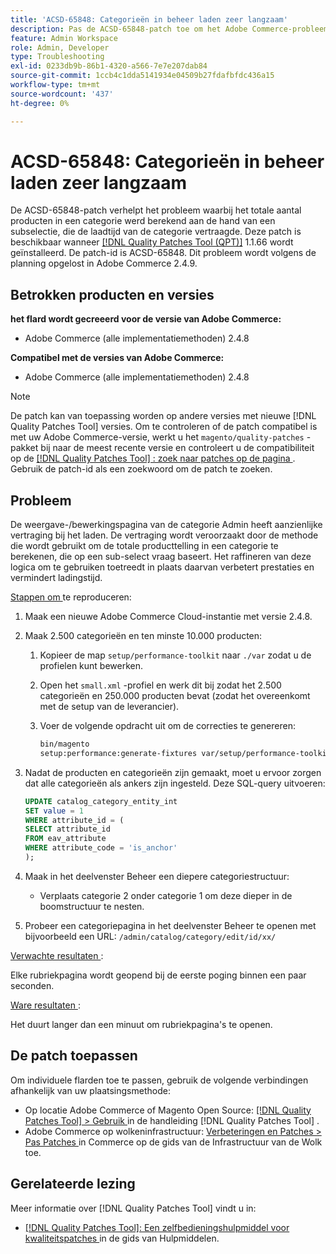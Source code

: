 ```yaml
---
title: 'ACSD-65848: Categorieën in beheer laden zeer langzaam'
description: Pas de ACSD-65848-patch toe om het Adobe Commerce-probleem op te lossen, waarbij het totale aantal producten in een categorie werd berekend met behulp van een subselectie, waardoor de laadtijd van de categorie werd vertraagd.
feature: Admin Workspace
role: Admin, Developer
type: Troubleshooting
exl-id: 0233db9b-86b1-4320-a566-7e7e207dab84
source-git-commit: 1ccb4c1dda5141934e04509b27fdafbfdc436a15
workflow-type: tm+mt
source-wordcount: '437'
ht-degree: 0%

---
```


# ACSD-65848: Categorieën in beheer laden zeer langzaam

De ACSD-65848-patch verhelpt het probleem waarbij het totale aantal producten in een categorie werd berekend aan de hand van een subselectie, die de laadtijd van de categorie vertraagde. Deze patch is beschikbaar wanneer [[!DNL Quality Patches Tool (QPT)]](/help/tools/quality-patches-tool/quality-patches-tool-to-self-serve-quality-patches.md) 1.1.66 wordt geïnstalleerd. De patch-id is ACSD-65848. Dit probleem wordt volgens de planning opgelost in Adobe Commerce 2.4.9.

## Betrokken producten en versies

**het flard wordt gecreeerd voor de versie van Adobe Commerce:**

* Adobe Commerce (alle implementatiemethoden) 2.4.8

**Compatibel met de versies van Adobe Commerce:**

* Adobe Commerce (alle implementatiemethoden) 2.4.8

>[!NOTE]
>
>De patch kan van toepassing worden op andere versies met nieuwe [!DNL Quality Patches Tool] versies. Om te controleren of de patch compatibel is met uw Adobe Commerce-versie, werkt u het `magento/quality-patches` -pakket bij naar de meest recente versie en controleert u de compatibiliteit op de [[!DNL Quality Patches Tool] : zoek naar patches op de pagina ](https://experienceleague.adobe.com/tools/commerce-quality-patches/index.html) . Gebruik de patch-id als een zoekwoord om de patch te zoeken.

## Probleem

De weergave-/bewerkingspagina van de categorie Admin heeft aanzienlijke vertraging bij het laden. De vertraging wordt veroorzaakt door de methode die wordt gebruikt om de totale producttelling in een categorie te berekenen, die op een sub-select vraag baseert. Het raffineren van deze logica om te gebruiken toetreedt in plaats daarvan verbetert prestaties en vermindert ladingstijd.

<u> Stappen om </u> te reproduceren:

1. Maak een nieuwe Adobe Commerce Cloud-instantie met versie 2.4.8.
1. Maak 2.500 categorieën en ten minste 10.000 producten:
   1. Kopieer de map `setup/performance-toolkit` naar `./var` zodat u de profielen kunt bewerken.
   1. Open het `small.xml` -profiel en werk dit bij zodat het 2.500 categorieën en 250.000 producten bevat (zodat het overeenkomt met de setup van de leverancier).
   1. Voer de volgende opdracht uit om de correcties te genereren:

      ```bash
      bin/magento 
      setup:performance:generate-fixtures var/setup/performance-toolkit/profiles/ce/small.xml
      ```

1. Nadat de producten en categorieën zijn gemaakt, moet u ervoor zorgen dat alle categorieën als ankers zijn ingesteld. Deze SQL-query uitvoeren:

   ```sql
   UPDATE catalog_category_entity_int 
   SET value = 1 
   WHERE attribute_id = (
   SELECT attribute_id 
   FROM eav_attribute 
   WHERE attribute_code = 'is_anchor'
   );
   ```

1. Maak in het deelvenster Beheer een diepere categoriestructuur:
   * Verplaats categorie 2 onder categorie 1 om deze dieper in de boomstructuur te nesten.
1. Probeer een categoriepagina in het deelvenster Beheer te openen met bijvoorbeeld een URL:
   ```/admin/catalog/category/edit/id/xx/```

<u> Verwachte resultaten </u>:

Elke rubriekpagina wordt geopend bij de eerste poging binnen een paar seconden.

<u> Ware resultaten </u>:

Het duurt langer dan een minuut om rubriekpagina&#39;s te openen.

## De patch toepassen

Om individuele flarden toe te passen, gebruik de volgende verbindingen afhankelijk van uw plaatsingsmethode:

* Op locatie Adobe Commerce of Magento Open Source: [[!DNL Quality Patches Tool] > Gebruik ](/help/tools/quality-patches-tool/usage.md) in de handleiding [!DNL Quality Patches Tool] .
* Adobe Commerce op wolkeninfrastructuur: [ Verbeteringen en Patches > Pas Patches ](https://experienceleague.adobe.com/docs/commerce-cloud-service/user-guide/develop/upgrade/apply-patches.html) in Commerce op de gids van de Infrastructuur van de Wolk toe.

## Gerelateerde lezing

Meer informatie over [!DNL Quality Patches Tool] vindt u in:

* [[!DNL Quality Patches Tool]: Een zelfbedieningshulpmiddel voor kwaliteitspatches ](/help/tools/quality-patches-tool/quality-patches-tool-to-self-serve-quality-patches.md) in de gids van Hulpmiddelen.
